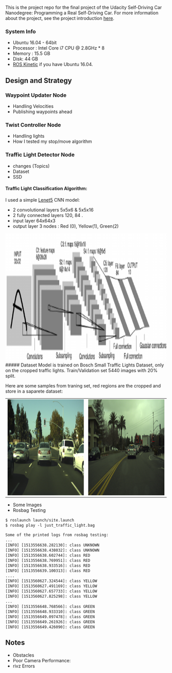 This is the project repo for the final project of the Udacity Self-Driving Car Nanodegree: Programming a Real Self-Driving Car. For more information about the project, see the project introduction [here](https://classroom.udacity.com/nanodegrees/nd013/parts/6047fe34-d93c-4f50-8336-b70ef10cb4b2/modules/e1a23b06-329a-4684-a717-ad476f0d8dff/lessons/462c933d-9f24-42d3-8bdc-a08a5fc866e4/concepts/5ab4b122-83e6-436d-850f-9f4d26627fd9).

### System Info
  * Ubuntu 16.04 - 64bit
  * Processor : Intel Core i7 CPU @ 2.8GHz * 8
  * Memory : 15.5 GB
  * Disk: 44 GB
  * [ROS Kinetic](http://wiki.ros.org/kinetic/Installation/Ubuntu) if you have Ubuntu 16.04.

## Design and Strategy

### Waypoint Updater Node 
  * Handling Velocities
  * Publishing waypoints ahead
 
### Twist Controller Node
  * Handling lights
  * How I tested my stop/move algorithm


### Traffic Light Detector Node
  * changes (Topics)
  * Dataset
  * SSD
#### Traffic Light Classification Algorithm:
  I used a simple [Lenet5](http://yann.lecun.com/exdb/publis/pdf/lecun-01a.pdf) CNN model:
  * 2 convolutional layers 5x5x6 & 5x5x16 
  * 2 fully connected layers 120, 84 .
  * input layer 64x64x3
  * output layer 3 nodes : Red (0), Yellow(1), Green(2)
  <img src="./resources/lenet.png"  height="400"/>
  ##### Dataset 
  Model is trained on Bosch Small Traffic Lights Dataset, only on the cropped traffic lights.
  Train/Validation set 5440 images with 20% split.
  
  Here are some samples from traning set, red regions are the cropped and store in a saparete dataset:
  
  <table style="width:100%">
  <tr>
    <td><img src="./resources/tl1.png" width="300" height="300"/></td>
    <td><img src="/resources/tl3.png"  width="300" height="300"/></td>
  </tr>
</table>
  
  * Some Images
  * Rosbag Testing
  
  ``` shell command
  $ roslaunch launch/site.launch
  $ rosbag play -l just_traffic_light.bag
  ```
  
  ```
  Some of the printed logs from rosbag testing:
  ...
  [INFO] [1513556638.282130]: class UNKNOWN
  [INFO] [1513556638.438032]: class UNKNOWN
  [INFO] [1513556638.602744]: class RED
  [INFO] [1513556638.769951]: class RED
  [INFO] [1513556638.933516]: class RED
  [INFO] [1513556639.100313]: class RED
  ....
  [INFO] [1513560627.324544]: class YELLOW
  [INFO] [1513560627.491169]: class YELLOW
  [INFO] [1513560627.657733]: class YELLOW
  [INFO] [1513560627.825298]: class YELLOW
  ...
  [INFO] [1513556648.768566]: class GREEN
  [INFO] [1513556648.933310]: class GREEN
  [INFO] [1513556649.097478]: class GREEN
  [INFO] [1513556649.261926]: class GREEN
  [INFO] [1513556649.426090]: class GREEN
  ```
  
## Notes
 * Obstacles
 * Poor Camera Performance:
 * rivz Errors

